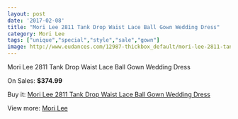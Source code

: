```yaml
---
layout: post
date: '2017-02-08'
title: "Mori Lee 2811 Tank Drop Waist Lace Ball Gown Wedding Dress"
category: Mori Lee
tags: ["unique","special","style","sale","gown"]
image: http://www.eudances.com/12987-thickbox_default/mori-lee-2811-tank-drop-waist-lace-ball-gown-wedding-dress.jpg
---
```

Mori Lee 2811 Tank Drop Waist Lace Ball Gown Wedding Dress

On Sales: **$374.99**
<a href="https://www.eudances.com/en/mori-lee/3952-mori-lee-2811-tank-drop-waist-lace-ball-gown-wedding-dress.html"><amp-img layout="responsive" width="600" height="600" src="//www.eudances.com/12987-thickbox_default/mori-lee-2811-tank-drop-waist-lace-ball-gown-wedding-dress.jpg" alt="Mori Lee 2811 Tank Drop Waist Lace Ball Gown Wedding Dress 0" /></a>
<a href="https://www.eudances.com/en/mori-lee/3952-mori-lee-2811-tank-drop-waist-lace-ball-gown-wedding-dress.html"><amp-img layout="responsive" width="600" height="600" src="//www.eudances.com/12992-thickbox_default/mori-lee-2811-tank-drop-waist-lace-ball-gown-wedding-dress.jpg" alt="Mori Lee 2811 Tank Drop Waist Lace Ball Gown Wedding Dress 1" /></a>
<a href="https://www.eudances.com/en/mori-lee/3952-mori-lee-2811-tank-drop-waist-lace-ball-gown-wedding-dress.html"><amp-img layout="responsive" width="600" height="600" src="//www.eudances.com/12991-thickbox_default/mori-lee-2811-tank-drop-waist-lace-ball-gown-wedding-dress.jpg" alt="Mori Lee 2811 Tank Drop Waist Lace Ball Gown Wedding Dress 2" /></a>
<a href="https://www.eudances.com/en/mori-lee/3952-mori-lee-2811-tank-drop-waist-lace-ball-gown-wedding-dress.html"><amp-img layout="responsive" width="600" height="600" src="//www.eudances.com/12990-thickbox_default/mori-lee-2811-tank-drop-waist-lace-ball-gown-wedding-dress.jpg" alt="Mori Lee 2811 Tank Drop Waist Lace Ball Gown Wedding Dress 3" /></a>
<a href="https://www.eudances.com/en/mori-lee/3952-mori-lee-2811-tank-drop-waist-lace-ball-gown-wedding-dress.html"><amp-img layout="responsive" width="600" height="600" src="//www.eudances.com/12989-thickbox_default/mori-lee-2811-tank-drop-waist-lace-ball-gown-wedding-dress.jpg" alt="Mori Lee 2811 Tank Drop Waist Lace Ball Gown Wedding Dress 4" /></a>
<a href="https://www.eudances.com/en/mori-lee/3952-mori-lee-2811-tank-drop-waist-lace-ball-gown-wedding-dress.html"><amp-img layout="responsive" width="600" height="600" src="//www.eudances.com/12988-thickbox_default/mori-lee-2811-tank-drop-waist-lace-ball-gown-wedding-dress.jpg" alt="Mori Lee 2811 Tank Drop Waist Lace Ball Gown Wedding Dress 5" /></a>

Buy it: [Mori Lee 2811 Tank Drop Waist Lace Ball Gown Wedding Dress](https://www.eudances.com/en/mori-lee/3952-mori-lee-2811-tank-drop-waist-lace-ball-gown-wedding-dress.html "Mori Lee 2811 Tank Drop Waist Lace Ball Gown Wedding Dress")

View more: [Mori Lee](https://www.eudances.com/en/9-mori-lee "Mori Lee")